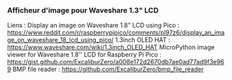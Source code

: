 ### Afficheur d'image pour Waveshare 1.3" LCD

Liens :
Display an image on Waveshare 1.8" LCD using Pico : https://www.reddit.com/r/raspberrypipico/comments/pl97z6/display_an_image_on_waveshare_18_lcd_using_pico/
1.3inch OLED HAT : https://www.waveshare.com/wiki/1.3inch_OLED_HAT
MicroPython image viewer for Waveshare 1.8'' LCD for Raspberry Pi Pico : https://gist.github.com/ExcaliburZero/a008e172d2670db7ae0ad77ad9f3e969
BMP file reader : https://github.com/ExcaliburZero/bmp_file_reader
